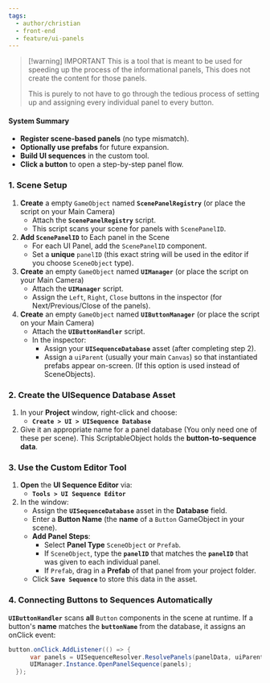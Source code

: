 ```yaml
---
tags:
  - author/christian
  - front-end
  - feature/ui-panels
---
```

>[!warning] IMPORTANT
>This is a tool that is meant to be used for speeding up the process of the informational panels, This does not create the content for those panels. 
>
>This is purely to not have to go through the tedious process of setting up and assigning every individual panel to every button.
#### System Summary
- **Register scene-based panels** (no type mismatch).
- **Optionally use prefabs** for future expansion.
- **Build UI sequences** in the custom tool.
- **Click a button** to open a step-by-step panel flow.

### **1. Scene Setup**
1. **Create** a empty `GameObject` named **`ScenePanelRegistry`** (or place the script on your Main Camera)
	- Attach the **`ScenePanelRegistry`** script.
	- This script scans your scene for panels with `ScenePanelID`.
2. **Add `ScenePanelID`** to Each panel in the Scene
	- For each UI Panel, add the `ScenePanelID` component.
	- Set a **unique** `panelID` (this exact string will be used in the editor if you choose `SceneObject` type).
3. **Create** an empty `GameObject` named **`UIManager`** (or place the script on your Main Camera)
	- Attach the **`UIManager`** script.
	- Assign the `Left`, `Right`, `Close` buttons in the inspector (for Next/Previous/Close of the panels).
4. **Create** an empty `GameObject` named **`UIButtonManager`** (or place the script on your Main Camera)
	- Attach the **`UIButtonHandler`** script.
	- In the inspector:
		- Assign your **`UISequenceDatabase`** asset (after completing step 2).
		- Assign a `uiParent` (usually your main `Canvas`) so that instantiated prefabs appear on-screen. (If this option is used instead of SceneObjects).

### **2.  Create the UISequence Database Asset**
1. In your **Project** window, right-click and choose:
	- **`Create > UI > UISequence Database`**
2. Give it an appropriate name for a panel database (You only need one of these per scene).
This ScriptableObject holds the **button-to-sequence data**.

### **3. Use the Custom Editor Tool**
1. **Open** the **UI Sequence Editor** via:
	- **`Tools > UI Sequence Editor`**
2. In the window:
	- Assign the **`UISequenceDatabase`** asset in the **Database** field.
	- Enter a **Button Name** (the **name** of a `Button` GameObject in your scene).
	- **Add Panel Steps**:
		- Select **Panel Type** `SceneObject` or `Prefab`.
		- If `SceneObject`, type the **`panelID`** that matches the **`panelID`** that was given to each individual panel.
		- If `Prefab`, drag in a **Prefab** of that panel from your project folder.
	- Click **`Save Sequence`** to store this data in the asset.

### **4. Connecting Buttons to Sequences Automatically**
**`UIButtonHandler`** scans **all** `Button` components in the scene at runtime. If a button's **name** matches the **`buttonName`** from the database, it assigns an onClick event:
```csharp
button.onClick.AddListener(() => {
      var panels = UISequenceResolver.ResolvePanels(panelData, uiParent);
      UIManager.Instance.OpenPanelSequence(panels);
  });
```
